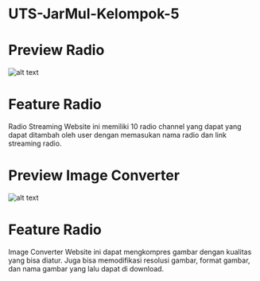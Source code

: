 # UTS-JarMul-Kelompok-5

# Preview Radio
![alt text](https://i.ibb.co/wQRCqMD/Preview-Radio.png)

# Feature Radio
Radio Streaming Website ini memiliki 10 radio channel yang dapat yang dapat ditambah oleh user dengan memasukan nama radio dan link streaming radio.

# Preview Image Converter
![alt text](https://i.ibb.co/mTDFJBp/Preview-Image-Converter.png)

# Feature Radio
Image Converter Website ini dapat mengkompres gambar dengan kualitas yang bisa diatur. Juga bisa memodifikasi resolusi gambar, format gambar, dan nama gambar yang lalu dapat di download.

